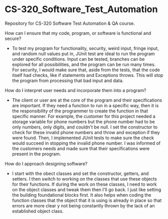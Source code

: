 # CS-320_Software_Test_Automation
Repository for CS-320 Software Test Automation &amp; QA course.

How can I ensure that my code, program, or software is functional and secure?

- To test my program for functionality, security, weird input, fringe input, and random null values put in, JUnit test are ideal to run the program under specific conditions. Input can be tested, branches can be explored for all possibilities, and the program can be run many times. For security, I would make sure that, aside from the tests, that the code itself had checks, like if statements and Exceptions throws. This will stop the program from processing that bad input and data.


How do I interpret user needs and incorporate them into a program?

- The client or user are at the core of the program and their specifications are important. If they need a function to run in a specific way, then it is the responsibility of the programmer to create the function in that specific manner. For example, the customer for this project needed a storage variable for phone numbers but the phone number had to be only numbers, only digits, and couldn't be null. I set the constructor to check for these invalid phone numbers and throw and exception if they were found. Then, I implemented JUnit tests to make sure the check would succeed in stopping the invalid phone number. I was informed of the customers needs and made sure that their specifications were present in the program.


How do I approach designing software?

- I start with the obect classes and set the constructor, getters, and setters. I then switch to working on the classes that use these objects for their functions. If during the work on these classes, I need to work on the object classes and tweak them then I'll go back. I just like setting the building foundational blocks first. It also helps when coding the function classes that the object that it is using is already in place so that errors are more clear y not being constantly thrown by the lack of an established object class.

